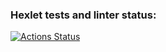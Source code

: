 ### Hexlet tests and linter status:
[![Actions Status](https://github.com/sergeloie/java-project-61/workflows/hexlet-check/badge.svg)](https://github.com/sergeloie/java-project-61/actions)